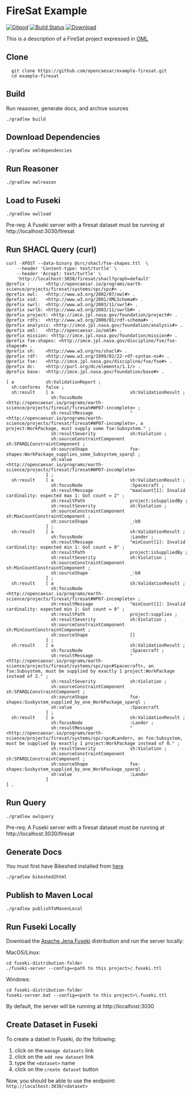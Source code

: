 # FireSat Example

[![Gitpod](https://img.shields.io/badge/gitpod-open-blue?logo=gitpod)](https://gitpod.io/#https://github.com/opencaesar/example-firesat) 
[![Build Status](https://travis-ci.org/opencaesar/example-firesat.svg?branch=master)](https://travis-ci.org/opencaesar/example-firesat)
[ ![Download](https://api.bintray.com/packages/opencaesar/example-firesat/example-firesat/images/download.svg) ](https://bintray.com/opencaesar/example-firesat/example-firesat/_latestVersion)

This is a description of a FireSat project expressed in [OML](https://github.com/opencaesar/oml)

## Clone
```
  git clone https://github.com/opencaesar/example-firesat.git
  cd example-firesat
```

## Build
Run reasoner, generate docs, and archive sources
```
./gradlew build
```

## Download Dependencies
```
./gradlew omldependencies
```

## Run Reasoner
```
./gradlew owlreason
```

## Load to Fuseki
```
./gradlew owlload
```
Pre-req: A Fuseki server with a firesat dataset must be running at http://localhost:3030/firesat  

## Run SHACL Query (curl)

```
curl -XPOST --data-binary @src/shacl/fse-shapes.ttl  \
	--header 'Content-type: text/turtle' \
	--header 'Accept: text/turtle' \
	'http://localhost:3030/firesat/shacl?graph=default'
@prefix :      <http://opencaesar.io/programs/earth-science/projects/firesat/systems/spc/spc#> .
@prefix owl:   <http://www.w3.org/2002/07/owl#> .
@prefix xsd:   <http://www.w3.org/2001/XMLSchema#> .
@prefix swrl:  <http://www.w3.org/2003/11/swrl#> .
@prefix swrlb: <http://www.w3.org/2003/11/swrlb#> .
@prefix project: <http://imce.jpl.nasa.gov/foundation/project#> .
@prefix rdfs:  <http://www.w3.org/2000/01/rdf-schema#> .
@prefix analysis: <http://imce.jpl.nasa.gov/foundation/analysis#> .
@prefix oml:   <http://opencaesar.io/oml#> .
@prefix mission: <http://imce.jpl.nasa.gov/foundation/mission#> .
@prefix fse-shapes: <http://imce.jpl.nasa.gov/discipline/fse/fse-shapes#> .
@prefix sh:    <http://www.w3.org/ns/shacl#> .
@prefix rdf:   <http://www.w3.org/1999/02/22-rdf-syntax-ns#> .
@prefix fse:   <http://imce.jpl.nasa.gov/discipline/fse/fse#> .
@prefix dc:    <http://purl.org/dc/elements/1.1/> .
@prefix base:  <http://imce.jpl.nasa.gov/foundation/base#> .

[ a            sh:ValidationReport ;
  sh:conforms  false ;
  sh:result    [ a                             sh:ValidationResult ;
                 sh:focusNode                  <http://opencaesar.io/programs/earth-science/projects/firesat/firesat#WP07-incomplete> ;
                 sh:resultMessage              "<http://opencaesar.io/programs/earth-science/projects/firesat/firesat#WP07-incomplete>, a project:WorkPackage, must supply some fse:Subsystem." ;
                 sh:resultSeverity             sh:Violation ;
                 sh:sourceConstraintComponent  sh:SPARQLConstraintComponent ;
                 sh:sourceShape                fse-shapes:WorkPackage_supplies_some_Subsystem_sparql ;
                 sh:value                      <http://opencaesar.io/programs/earth-science/projects/firesat/firesat#WP07-incomplete>
               ] ;
  sh:result    [ a                             sh:ValidationResult ;
                 sh:focusNode                  :Spacecraft ;
                 sh:resultMessage              "maxCount[1]: Invalid cardinality: expected max 1: Got count = 2" ;
                 sh:resultPath                 project:isSuppliedBy ;
                 sh:resultSeverity             sh:Violation ;
                 sh:sourceConstraintComponent  sh:MaxCountConstraintComponent ;
                 sh:sourceShape                _:b0
               ] ;
  sh:result    [ a                             sh:ValidationResult ;
                 sh:focusNode                  :Lander ;
                 sh:resultMessage              "minCount[1]: Invalid cardinality: expected min 1: Got count = 0" ;
                 sh:resultPath                 project:isSuppliedBy ;
                 sh:resultSeverity             sh:Violation ;
                 sh:sourceConstraintComponent  sh:MinCountConstraintComponent ;
                 sh:sourceShape                _:b0
               ] ;
  sh:result    [ a                             sh:ValidationResult ;
                 sh:focusNode                  <http://opencaesar.io/programs/earth-science/projects/firesat/firesat#WP07-incomplete> ;
                 sh:resultMessage              "minCount[1]: Invalid cardinality: expected min 1: Got count = 0" ;
                 sh:resultPath                 project:supplies ;
                 sh:resultSeverity             sh:Violation ;
                 sh:sourceConstraintComponent  sh:MinCountConstraintComponent ;
                 sh:sourceShape                [] 
               ] ;
  sh:result    [ a                             sh:ValidationResult ;
                 sh:focusNode                  :Spacecraft ;
                 sh:resultMessage              "<http://opencaesar.io/programs/earth-science/projects/firesat/systems/spc/spc#Spacecraft>, an fse:Subsystem, must be supplied by exactly 1 project:WorkPackage instead of 2." ;
                 sh:resultSeverity             sh:Violation ;
                 sh:sourceConstraintComponent  sh:SPARQLConstraintComponent ;
                 sh:sourceShape                fse-shapes:Susbystem_supplied_by_one_WorkPackage_sparql ;
                 sh:value                      :Spacecraft
               ] ;
  sh:result    [ a                             sh:ValidationResult ;
                 sh:focusNode                  :Lander ;
                 sh:resultMessage              "<http://opencaesar.io/programs/earth-science/projects/firesat/systems/spc/spc#Lander>, an fse:Subsystem, must be supplied by exactly 1 project:WorkPackage instead of 0." ;
                 sh:resultSeverity             sh:Violation ;
                 sh:sourceConstraintComponent  sh:SPARQLConstraintComponent ;
                 sh:sourceShape                fse-shapes:Susbystem_supplied_by_one_WorkPackage_sparql ;
                 sh:value                      :Lander
               ]
] .
```

## Run Query
```
./gradlew owlquery
```
Pre-req: A Fuseki server with a firesat dataset must be running at http://localhost:3030/firesat  

## Generate Docs
You must first have Bikeshed installed from [here](https://tabatkins.github.io/bikeshed/#installing)
```
./gradlew bikeshed2html
```

## Publish to Maven Local
```
./gradlew publishToMavenLocal
```

## Run Fuseki Locally
Download the [Apache Jena Fuseki](https://jena.apache.org/download/index.cgi) distribution and run the server locally:

MacOS/Linux:
```
cd fuseki-distribution-folder
./fuseki-server --config=<path to this project>/.fuseki.ttl
```
Windows:
```
cd fuseki-distribution-folder
fuseki-server.bat --config=<path to this project>\.fuseki.ttl
```
By default, the server will be running at http://localhost:3030

## Create Dataset in Fuseki
To create a datset in Fuseki, do the following:

1. click on the `manage datasets` link
1. click on the `add new dataset` link
1. type the `<dataset>` name
1. click on the `create dataset` button

Now, you should be able to use the endpoint: `http://localhost:3030/<dataset>`
